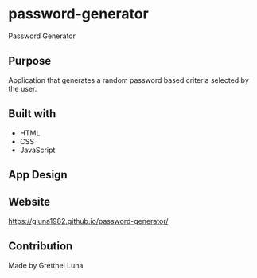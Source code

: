 # password-generator
Password Generator

## Purpose
Application that generates a random password based criteria selected by the user.

## Built with
* HTML
* CSS
* JavaScript

## App Design

## Website
https://gluna1982.github.io/password-generator/

## Contribution
Made by Gretthel Luna